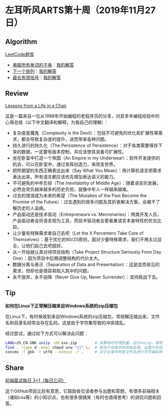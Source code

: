 # 左耳听风ARTS第十周（2019年11月27日）

## Algorithm

[LeetCode题库](https://leetcode-cn.com/problemset/all/)

* [串联所有单词的子串](https://leetcode-cn.com/problems/substring-with-concatenation-of-all-words/)：[我的解答](https://github.com/yanlinlin82/leetcode/blob/master/00030_substring-with-concatenation-of-all-words/191119-1.cpp)
* [下一个排列](https://leetcode-cn.com/problems/next-permutation/)：[我的解答](https://github.com/yanlinlin82/leetcode/blob/master/00031_next-permutation/191120-1.cpp)
* [最长有效括号](https://leetcode-cn.com/problems/longest-valid-parentheses/)：[我的解答](https://github.com/yanlinlin82/leetcode/blob/master/00032_longest-valid-parentheses/191121-1.cpp)

## Review

[Lessons from a Life in a Chair](https://www.codeproject.com/Articles/5152541/Lessons-from-a-Life-in-a-Chair)

这是一篇来自一位从1988年开始编程的老程序员的分享，对其多年编程经验中的心得总结（以下中文翻译和解释，为我自己的理解）：

* 复杂度是魔鬼（Complexity is the Devil）：包括不可避免的优化和扩展性等需求，都会导致复杂度的提升，进而带来各种问题。
* 持久进行的持久化（The Persistence of Persistence）：对于各类需要保存下来的数据，一定要有版本控制，并应该使其具备可扩展性。
* 坐在卧室中打造一个帝国（An Empire in my Underwear）：软件开发提供的机会，可以在卧室中，通过发挥创造力，来改变世界。
* 把所期望的东西正确表达出来（Say What You Mean）：用计算机语言把需求表达出来，所有语言都应该优先增加表达语义的能力。
* 不可避免的中年负担（The Inevitability of Middle Age）：随着语言的发展，必然会背负越来越多的历史负担，就像中年人一样越来越难。
* 过去的错误成为未来的希望（The Mistakes of the Past Become the Promise of the Future）：过去遇到的很多问题及其折衷解决方案，会被不了解历史的人诟病。
* 产品驱动还是技术驱动（Entrepreneurs vs. Mercenaries）：两类开发人员，产品驱动者会将语言视为工具，而技术驱动者会更看重语言本身特性的优劣比较。
* 让少量有特殊需求者自己去吧（Let the X Percenters Take Care of Themselves）：基于优化的80/20原则，面对少量特殊需求，我们不用太过迎合，让他们自己去吧就好。
* 从一开始就认真对待项目结构（Take Project Structure Seriously From Day One）：因为项目中后期调整结构的代价太大。
* 数据分离与表示（Separation of Data and Presentation）：这是显而易见的需求，但却也是很容易陷入其中的问题。
* 永不放弃，永不投降（Never Give Up, Never Surrender）：坚持挑战下去。

## Tip

**如何在Linux下正常解压缩来自Windows系统的zip压缩包**

在Linux下，有时候收到来自Windows系统的zip压缩包，常规解压缩出来，文件名和目录名经常会存在乱码，这是由于字符集导致的冲突错乱。

经过尝试，通过如下方式可以解决此问题：

```sh
LANG=zh_CN.GBK unzip -UU xxx.zip        # 设置临时环境变量，运行unzip，使用-UU使保持字符原样（避免使用utf转存），解压缩文件
find . -type d -exec chmod u+w "{}" \;  # 查找子目录中的所有目录，设置可写权限，以便接下去对目录中的文件进行改名
convmv -f gbk -t utf8 --notest -r .     # 对子目录中所有文件名进行字符编码转换（改名）
```

## Share

[前端面试每日 3+1（每日三问）](https://github.com/haizlin/fe-interview)

这个GitHub项目比较有意思，它鼓励各位读者参与出题和答题，有很多前端相关（诸如css等）的小知识点，也有很多很搞笑（有时也值得思考）的调侃问题和回答。
